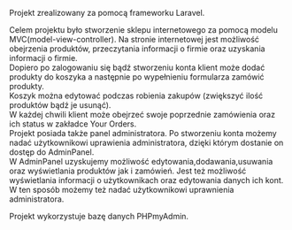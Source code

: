 Projekt zrealizowany za pomocą frameworku Laravel.

Celem projektu było stworzenie sklepu internetowego za pomocą modelu MVC(model-view-controller). Na stronie internetowej jest możliwość obejrzenia produktów, przeczytania informacji o firmie oraz uzyskania informacji o firmie. <br>
Dopiero po zalogowaniu się bądź stworzeniu konta klient może dodać produkty do koszyka a następnie po wypełnieniu formularza zamówić produkty. <br>
Koszyk można edytować podczas robienia zakupów (zwiększyć ilość produktów bądź je usunąć).<br>
W każdej chwili klient może obejrzeć swoje poprzednie zamówienia oraz ich status w zakładce Your Orders.<br>
Projekt posiada także panel administratora. Po stworzeniu konta możemy nadać użytkownikowi uprawienia administratora, dzięki którym dostanie on dostęp do AdminPanel.<br>
W AdminPanel uzyskujemy możliwość edytowania,dodawania,usuwania oraz wyświetlania produktów jak i zamówień. Jest też możliwość wyświetlania informacji o użytkownikach oraz edytowania danych ich kont. W ten sposób możemy też nadać użytkownikowi uprawnienia administratora.

Projekt wykorzystuje bazę danych PHPmyAdmin. 
